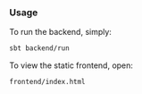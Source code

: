 ### Usage

To run the backend, simply:
```bash
sbt backend/run
```

To view the static frontend, open:
```bash
frontend/index.html
```
